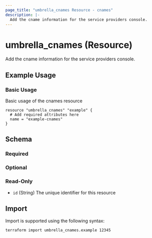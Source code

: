 ```yaml
---
page_title: "umbrella_cnames Resource - cnames"
description: |-
  Add the cname information for the service providers console.
---
```


# umbrella_cnames (Resource)

Add the cname information for the service providers console.

## Example Usage


### Basic Usage

Basic usage of the cnames resource

```hcl
resource "umbrella_cnames" "example" {
  # Add required attributes here
  name = "example-cnames"
}
```



## Schema

### Required



### Optional



### Read-Only

- `id` (String) The unique identifier for this resource



## Import

Import is supported using the following syntax:

```shell
terraform import umbrella_cnames.example 12345
```

